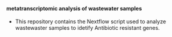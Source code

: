 #### metatranscriptomic analysis of wastewater samples

- This repository contains the Nextflow script used to analyze wastewaster samples to idetify Antibiotic resistant genes.
  
